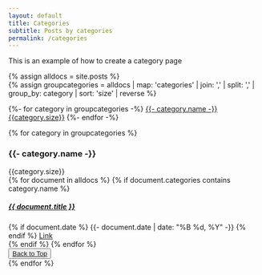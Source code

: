 ```yaml
---
layout: default
title: Categories
subtitle: Posts by categories
permalink: /categories
---
```


This is an example of how to create a category page


{% assign alldocs = site.posts %}		
{% assign groupcategories =  alldocs | map: 'categories' | join: ','  | split: ','  | group_by: category | sort: 'size' | reverse %}

<div class="row pt-5" id="categories">
<div class="col">
	{%- for category in groupcategories -%}
	<a href="#{{- category.name -}}" class="btn btn-info m-1" role="button" style="font-size: calc(1rem + {{category.size}}px/3 - 1px);"><i class="fa fa-folder-open-o mr-2" aria-hidden="true"></i>{{- category.name -}}<span class="badge badge-pill badge-chulapa ml-2">{{category.size}}</span></a>
	{%- endfor -%}
	</div>
</div>


{% for category in groupcategories %}
<section id="{{- category.name -}}" class="pt-5">
<div class="d-flex  align-items-center border-bottom border-chulapa mb-2">
  <h3 class="my-0"><i class="fa fa-folder-open-o mr-1" aria-hidden="true"></i>{{- category.name -}} </h3>
  <div class="badge badge-pill badge-chulapa ml-2">{{category.size}}</div>
</div>
  {% for document in alldocs %}
	{% if document.categories contains category.name %}
  <article class="chulapa-links-hover-only mb-3">
  <a href="{{ document.url | absolute_url }}"><h5>{{ document.title }}</h5></a>
  {% if document.date %}
  <time class="small font-italic" datetime="{{- document.date | date_to_xmlschema -}}">{{- document.date | date: "%B %d, %Y" -}}</time>
  {% endif %}  <a href="{{ document.url | absolute_url }}" class="text-primary"><i class="fa fa-plus-circle mx-2"></i><span class="sr-only">Link</span></a>
  </article>
  {% endif %}
  {% endfor %}
  <div class="text-right">
      <button type="button" class="btn btn-outline-chulapa btn-sm">
      <a href="#categories"><i class="fa fa-chevron-up"></i> Back to Top</a>
      </button>
  </div>
</section>
{% endfor %}